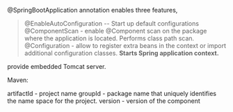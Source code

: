
@SpringBootApplication annotation enables  three features,

> @EnableAutoConfiguration  -- Start up default configurations
@ComponentScan - enable @Component scan on the package where the application is located. Performs class path scan.
@Configuration - allow to register extra beans in the context or import additional configuration classes. **Starts Spring application context.**

provide embedded Tomcat server.



































Maven: 

artifactId - project name
groupId - package name that uniquely identifies the name space for the project.
version - version of the component

